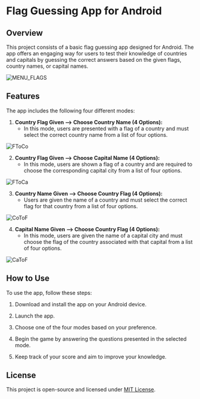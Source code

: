 # Flag Guessing App for Android

## Overview

This project consists of a basic flag guessing app designed for Android. 
The app offers an engaging way for users to test their knowledge of countries and capitals 
by guessing the correct answers based on the given flags, country names, or capital names.

![MENU_FLAGS](images/MENU_FLAGS.png)

## Features

The app includes the following four different modes:

1. **Country Flag Given --> Choose Country Name (4 Options):**
    - In this mode, users are presented with a flag of a country and must select the correct country name from a list of four options.

![FToCo](images/FToCo.png)

2. **Country Flag Given --> Choose Capital Name (4 Options):**
    - In this mode, users are shown a flag of a country and are required to choose the corresponding capital city from a list of four options.

![FToCa](images/FToCa.png)

3. **Country Name Given --> Choose Country Flag (4 Options):**
    - Users are given the name of a country and must select the correct flag for that country from a list of four options.

![CoToF](images/CoToF.png)

4. **Capital Name Given --> Choose Country Flag (4 Options):**
    - In this mode, users are given the name of a capital city and must choose the flag of the country associated with that capital from a list of four options.

![CaToF](images/CaToF.png)

## How to Use

To use the app, follow these steps:

1. Download and install the app on your Android device.

2. Launch the app.

3. Choose one of the four modes based on your preference.

4. Begin the game by answering the questions presented in the selected mode.

5. Keep track of your score and aim to improve your knowledge.

## License

This project is open-source and licensed under [MIT License](LICENSE).
